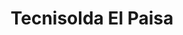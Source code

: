 ---
title: "Tecnisolda El Paisa"
url: /barrios-unidos/tecnisolda-el-paisa/
shop: piezas de automóviles
---